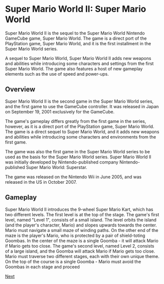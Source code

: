 # Super Mario World II: Super Mario World

Super Mario World II is the sequel to the Super Mario World Nintendo GameCube game, Super Mario World. The game is a direct port of the PlayStation game, Super Mario World, and it is the first installment in the Super Mario World series.

A sequel to Super Mario World, Super Mario World II adds new weapons and abilities while introducing some characters and settings from the first Super Mario World. The game also features a host of new gameplay elements such as the use of speed and power-ups.

## Overview

Super Mario World II is the second game in the Super Mario World series, and the first game to use the GameCube controller. It was released in Japan on September 19, 2001 exclusively for the GameCube.

The game's gameplay differs greatly from the first game in the series, however, as it is a direct port of the PlayStation game, Super Mario World. The game is a direct sequel to Super Mario World, and it adds new weapons and abilities while introducing some characters and environments from the first game.

The game was also the first game in the Super Mario World series to be used as the basis for the Super Mario World series. Super Mario World II was initially developed by Nintendo-published company Nintendo-published Super Mario World: Superstar.

The game was released on the Nintendo Wii in June 2005, and was released in the US in October 2007.

## Gameplay

Super Mario World II introduces the 9-wheel Super Mario Kart, which has two different levels. The first level is at the top of the stage. The game's first level, named "Level 1", consists of a small island. The level orbits the island (and the player's character, Mario) and slopes upwards towards the center. Mario must navigate a small maze of winding paths. On the other end of the maze is the player's Mario, who is protected by a pair of shield-toting Goombas. In the center of the maze is a single Goomba - it will attack Mario if Mario gets too close. The game's second level, named Level 2, consists of a large island, and the Goomba will attack Mario if Mario gets too close. Mario must traverse two different stages, each with their own unique theme. On the top of the course is a single Goomba - Mario must avoid the Goombas in each stage and proceed

[Next](101.md)